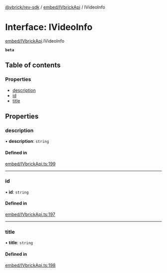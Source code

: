 [@vbrick/rev-sdk](../README.md) / [embed/IVbrickApi](../modules/embed_IVbrickApi.md) / IVideoInfo

# Interface: IVideoInfo

[embed/IVbrickApi](../modules/embed_IVbrickApi.md).IVideoInfo

**`beta`**

## Table of contents

### Properties

- [description](embed_IVbrickApi.IVideoInfo.md#description)
- [id](embed_IVbrickApi.IVideoInfo.md#id)
- [title](embed_IVbrickApi.IVideoInfo.md#title)

## Properties

### description

• **description**: `string`

#### Defined in

[embed/IVbrickApi.ts:199](https://github.com/vbrick/rev-sdk-js/blob/3d1ae49/src/embed/IVbrickApi.ts#L199)

___

### id

• **id**: `string`

#### Defined in

[embed/IVbrickApi.ts:197](https://github.com/vbrick/rev-sdk-js/blob/3d1ae49/src/embed/IVbrickApi.ts#L197)

___

### title

• **title**: `string`

#### Defined in

[embed/IVbrickApi.ts:198](https://github.com/vbrick/rev-sdk-js/blob/3d1ae49/src/embed/IVbrickApi.ts#L198)
